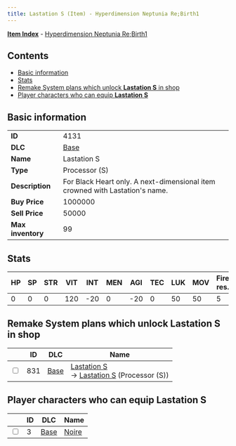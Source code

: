 ```yaml
---
title: Lastation S (Item) - Hyperdimension Neptunia Re;Birth1
---
```


[**Item Index**](/neptunia/rb1/item/index.html) - [Hyperdimension Neptunia Re;Birth1](/neptunia/rb1)

## Contents

- [Basic information](#basic-information)
- [Stats](#stats)
- [Remake System plans which unlock **Lastation S** in shop](#remake-system-plans-which-unlock-lastation-s-in-shop)
- [Player characters who can equip **Lastation S**](#player-characters-who-can-equip-lastation-s)

## Basic information

|   |   |
| -- | -- |
| **ID** | 4131 |
| **DLC** | [Base](/neptunia/rb1/dlc/1-base.html) |
| **Name** | Lastation S |
| **Type** | Processor (S) |
| **Description** | For Black Heart only. A next-dimensional item crowned with Lastation's name. |
| **Buy Price** | 1000000 |
| **Sell Price** | 50000 |
| **Max inventory** | 99 |


## Stats

| HP | SP | STR | VIT | INT | MEN | AGI | TEC | LUK | MOV | Fire res. | Ice res. | Wind res. | Lightning res. |
| -- | -- | --- | --- | --- | --- | --- | --- | --- | --- | --------- | -------- | --------- | -------------- |
| 0 | 0 | 0 | 120 | -20 | 0 | -20 | 0 | 50 | 50 | 5 | 0 | 0 | 0 |


## Remake System plans which unlock **Lastation S** in shop

|    | ID | DLC | Name |
| -- | -- | --- | ---- |
| <input type="checkbox" id="rb1-remake-1-831" class="trackbox" /> | 831 | [Base](/neptunia/rb1/dlc/1-base.html) | [Lastation S](/neptunia/rb1/remake/1-831-lastation-s.html)<br /> → [Lastation S](/neptunia/rb1/item/1-4131-lastation-s.html) (Processor (S)) |


## Player characters who can equip **Lastation S**

|    | ID | DLC | Name |
| -- | -- | --- | ---- |
| <input type="checkbox" id="rb1-player-1-3" class="trackbox" /> | 3 | [Base](/neptunia/rb1/dlc/1-base.html) | [Noire](/neptunia/rb1/player/1-3-noire.html) |
